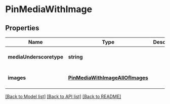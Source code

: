 # PinMediaWithImage

## Properties
Name | Type | Description | Notes
------------ | ------------- | ------------- | -------------
**mediaUnderscoretype** | **string** |  | [optional] [default to null]
**images** | [**PinMediaWithImageAllOfImages**](PinMediaWithImageAllOfImages.md) |  | [optional] [default to null]

[[Back to Model list]](../README.md#documentation-for-models) [[Back to API list]](../README.md#documentation-for-api-endpoints) [[Back to README]](../README.md)


